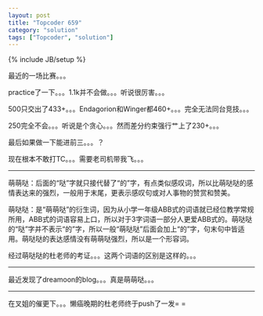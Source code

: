 ```yaml
---
layout: post
title: "Topcoder 659"
category: "solution"
tags: ["Topcoder", "solution"]
---
```

{% include JB/setup %}

最近的一场比赛。。。

practice了一下。。。1.1k并不会做。。。听说很厉害。。。

500只交出了433+。。。Endagorion和Winger都460+。。。完全无法同台竞技。。。

250完全不会。。。听说是个贪心。。。然而差分约束强行艹上了230+。。。

最后如果做一下能进前三。。。？

现在根本不敢打TC。。。需要老司机带我飞。。。

--------------------------------------------------------------------------------------------------------------------------------

萌萌哒：后面的“哒”字就只接代替了“的”字，有点类似感叹词，所以比萌哒哒的感情表达来的强烈，一般用于末尾，更表示感叹句或对人事物的赞赏和赞美。

萌哒哒：是“萌萌哒”的衍生词，因为从小学一年级ABB式的词语就已经位教学常规所用，ABB式的词语容易上口，所以对于3字词语一部分人更爱ABB式的。萌哒哒的“哒”字并不表示“的”字，所以一般“萌哒哒”后面会加上“的”字，句末句中皆适用。萌哒哒的表达感情没有萌萌哒强烈，所以是一个形容词。

经过萌哒哒的杜老师的考证。。。这两个词语的区别是这样的。。。

--------------------------------------------------------------------------------------------------------------------------------

最近发现了dreamoon的blog。。。真是萌萌哒。。。

--------------------------------------------------------------------------------------------------------------------------------

在叉姐的催更下。。。懒癌晚期的杜老师终于push了一发= =